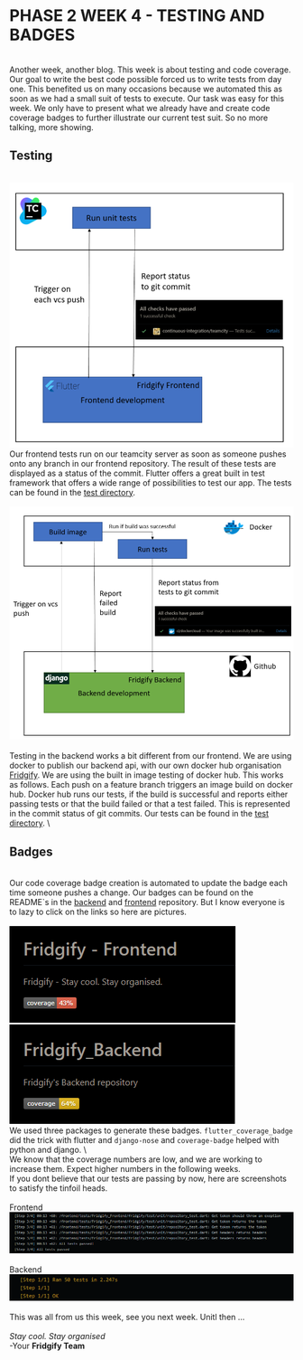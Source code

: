 # PHASE 2 WEEK 4 - TESTING AND BADGES
\
Another week, another blog. This week is about testing and code coverage. Our goal to write the best code possible
forced us to write tests from day one. This benefited us on many occasions because we automated this as soon as we had 
a small suit of tests to execute. Our task was easy for this week. We only have to present what we already have and
create code coverage badges to further illustrate our current test suit. So no more talking, more showing.

## Testing
\
![Automated testing frontend](frontend-ci-testing.png)
\
Our frontend tests run on our teamcity server as soon as someone pushes onto any branch in our frontend repository. The 
result of these tests are displayed as a status of the commit. Flutter offers a great built in test framework that offers
a wide range of possibilities to test our app. The tests can be found in the 
[test directory](https://github.com/Fridgify/Fridgify_Frontend/tree/develop/fridgify/test).
\
\
![Automated testing backend](backend-ci-testing.png)
\
\
Testing in the backend works a bit different from our frontend. We are using docker to publish our backend api, with 
our own docker hub organisation [Fridgify](https://hub.docker.com/repository/docker/fridgify/fridgify). We are using the 
built in image testing of docker hub. This works as follows. Each push on a feature branch triggers an image build on 
docker hub. Docker hub runs our tests, if the build is successful and reports either passing tests or that the build 
failed or that a test failed. This is represented in the commit status of git commits. Our tests can be found in the 
[test directory](https://github.com/Fridgify/Fridgify_Backend/tree/master/Fridgify_Backend/tests).
\
## Badges
\
Our code coverage badge creation is automated to update the badge each time someone pushes a change. Our badges can be 
found on the README`s in the [backend](https://github.com/Fridgify/Fridgify_Backend/blob/develop/README.md) and 
[frontend](https://github.com/Fridgify/Fridgify_Frontend/blob/develop/README.md) repository. But I know everyone is to 
lazy to click on the links so here are pictures.
\
\
![Badge frontend](code-coverage-frontend.png)
![Badge frontend](code-coverage-backend.png)
\
We used three packages to generate these badges. ``flutter_coverage_badge`` did the trick with flutter and 
``django-nose`` and ``coverage-badge`` helped with python and django.
\                                                                                                          
We know that the coverage numbers are low, and we are working to increase them. Expect higher numbers in the following 
weeks.
\
If you dont believe that our tests are passing by now, here are screenshots to satisfy the tinfoil heads.
\
\
Frontend
\
![Tests frontend](frontend-passing-tests.png)
\
\
Backend
\
![Tests backend](backend-passing-tests.png)
\
\
This was all from us this week, see you next week. Unitl then ...
\
\
*Stay cool. Stay organised*
\
-Your **Fridgify Team**

